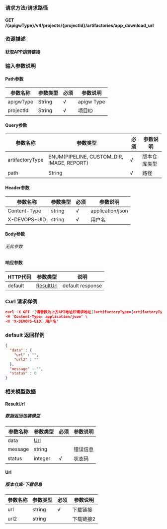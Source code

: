 ### 请求方法/请求路径
#### GET /{apigwType}/v4/projects/{projectId}/artifactories/app_download_url
### 资源描述
#### 获取APP跳转链接
### 输入参数说明
#### Path参数

| 参数名称      | 参数类型   | 必须  | 参数说明       |
| --------- | ------ | --- | ---------- |
| apigwType | String | √   | apigw Type |
| projectId | String | √   | 项目ID       |

#### Query参数

| 参数名称            | 参数类型                                      | 必须  | 参数说明   |
| --------------- | ----------------------------------------- | --- | ------ |
| artifactoryType | ENUM(PIPELINE, CUSTOM_DIR, IMAGE, REPORT) | √   | 版本仓库类型 |
| path            | String                                    | √   | 路径     |

#### Header参数

| 参数名称         | 参数类型   | 必须  | 参数说明             |
| ------------ | ------ | --- | ---------------- |
| Content-Type | string | √   | application/json |
| X-DEVOPS-UID | string | √   | 用户名              |

#### Body参数
###### 无此参数
#### 响应参数

| HTTP代码  | 参数类型                    | 说明               |
| ------- | ----------------------- | ---------------- |
| default | [ResultUrl](#ResultUrl) | default response |

### Curl 请求样例

```Json
curl -X GET '[请替换为上方API地址栏请求地址]?artifactoryType={artifactoryType}&path={path}' \
-H 'Content-Type: application/json' \
-H 'X-DEVOPS-UID: 用户名' 
```

### default 返回样例

```Json
{
  "data" : {
    "url" : "",
    "url2" : ""
  },
  "message" : "",
  "status" : 0
}
```

### 相关模型数据
#### ResultUrl
##### 数据返回包装模型

| 参数名称    | 参数类型        | 必须  | 参数说明 |
| ------- | ----------- | --- | ---- |
| data    | [Url](#Url) |     |      |
| message | string      |     | 错误信息 |
| status  | integer     | √   | 状态码  |

#### Url
##### 版本仓库-下载信息

| 参数名称 | 参数类型   | 必须  | 参数说明  |
| ---- | ------ | --- | ----- |
| url  | string | √   | 下载链接  |
| url2 | string |     | 下载链接2 |

 
